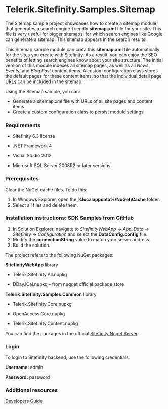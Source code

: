 Telerik.Sitefinity.Samples.Sitemap
==================================

The Sitemap sample project showcases how to create a sitemap module that generates a search engine-friendly **sitemap.xml** file for your site. This file is very useful for bigger sitemaps, for which search engines like Google can generate a sitemap. This sitemap appears in the search results. 

This Sitemap sample module can creta this **sitemap.xml** file automatically for the sites you create with Sitefinity. As a result, you can enjoy the SEO benefits of letting search engines know about your site structure. The initial version of this module indexes all sitemap pages, as well as all _News_, _Events_, and _Blog Post_ content items. A custom configuration class stores the default pages for these content items, so that the individual detail page URLs can be included in the sitemap. 

Using the Sitemap sample, you can:

* Generate a sitemap.xml file with URLs of all site pages and content items
* Create a custom configuration class to persist module settings 

### Requirements

* Sitefinity 6.3 license

* .NET Framework 4

* Visual Studio 2012

* Microsoft SQL Server 2008R2 or later versions

### Prerequisites

Clear the NuGet cache files. To do this:

1. In Windows Explorer, open the **%localappdata%\NuGet\Cache** folder.
2. Select all files and delete them.


### Installation instructions: SDK Samples from GitHub


1. In Solution Explorer, navigate to _SitefinityWebApp_ -> *App_Data* -> _Sitefinity_ -> _Configuration_ and select the **DataConfig.config** file. 
2. Modify the **connectionString** value to match your server address.
3. Build the solution.

The project refers to the following NuGet packages:

**SitefinityWebApp** library

* Telerik.Sitefinity.All.nupkg

* DDay.iCal.nupkg – from nugget official package store


**Telerik.Sitefinity.Samples.Common** library

* Telerik.Sitefinity.Core.nupkg

* OpenAccess.Core.nupkg

* Telerik.Sitefinity.Content.nupkg


You can find the packages in the official [Sitefinity Nuget Server](http://nuget.sitefinity.com).


### Login

To login to Sitefinity backend, use the following credentials: 

**Username:** admin

**Password:** password

### Additional resources

[Developers Guide](http://www.sitefinity.com/documentation/documentationarticles/developers-guide)

